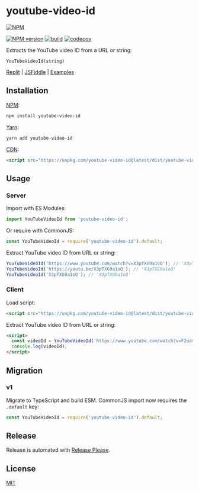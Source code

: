 # youtube-video-id

[![NPM](https://nodei.co/npm/youtube-video-id.png)](https://nodei.co/npm/youtube-video-id/)

[![NPM version](https://img.shields.io/npm/v/youtube-video-id.svg)](https://www.npmjs.com/package/youtube-video-id)
[![build](https://github.com/remarkablemark/youtube-video-id/actions/workflows/build.yml/badge.svg)](https://github.com/remarkablemark/youtube-video-id/actions/workflows/build.yml)
[![codecov](https://codecov.io/gh/remarkablemark/youtube-video-id/graph/badge.svg?token=PQL6PG63WG)](https://codecov.io/gh/remarkablemark/youtube-video-id)

Extracts the YouTube video ID from a URL or string:

```
YouTubeVideoId(string)
```

[Replit](https://replit.com/@remarkablemark/youtube-video-id) | [JSFiddle](https://jsfiddle.net/remarkablemark/93fkfb22/) | [Examples](https://github.com/remarkablemark/youtube-video-id/tree/master/examples)

## Installation

[NPM](https://www.npmjs.com/package/youtube-video-id):

```sh
npm install youtube-video-id
```

[Yarn](https://yarnpkg.com/package?name=youtube-video-id):

```sh
yarn add youtube-video-id
```

[CDN](https://unpkg.com/browse/youtube-video-id/):

```html
<script src="https://unpkg.com/youtube-video-id@latest/dist/youtube-video-id.min.js"></script>
```

## Usage

### Server

Import with ES Modules:

```js
import YouTubeVideoId from 'youtube-video-id';
```

Or require with CommonJS:

```js
const YouTubeVideoId = require('youtube-video-id').default;
```

Extract YouTube video ID from URL or string:

```js
YouTubeVideoId('https://www.youtube.com/watch?v=X3pTXG9a1oQ'); // 'X3pTXG9a1oQ'
YouTubeVideoId('https://youtu.be/X3pTXG9a1oQ'); // 'X3pTXG9a1oQ'
YouTubeVideoId('X3pTXG9a1oQ'); // 'X3pTXG9a1oQ'
```

### Client

Load script:

```html
<script src="https://unpkg.com/youtube-video-id@latest/dist/youtube-video-id.min.js"></script>
```

Extract YouTube video ID from URL or string:

```html
<script>
  const videoId = YouTubeVideoId('https://www.youtube.com/watch?v=F2uovvU-dLA');
  console.log(videoId);
</script>
```

## Migration

### v1

Migrate to TypeScript and build ESM. CommonJS import now requires the `.default` key:

```js
const YouTubeVideoId = require('youtube-video-id').default;
```

## Release

Release is automated with [Release Please](https://github.com/googleapis/release-please).

## License

[MIT](https://github.com/remarkablemark/youtube-video-id/blob/master/LICENSE)

